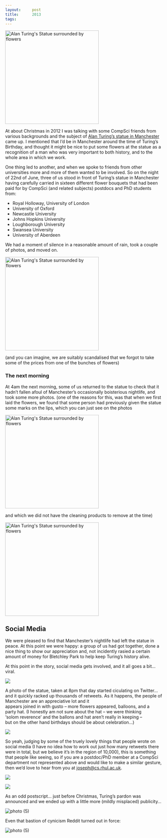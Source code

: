 ```yaml
---
layout:     post
title:      2013
tags:       
---
```


<img src="{{site.baseurl}}/assets/images/2013/one.jpg" alt="Alan Turing's Statue surrounded by flowers" width=300px />

At about Christmas in 2012 I was talking with some CompSci friends from various backgrounds and the subject of [Alan Turing’s statue in Manchester](http://en.wikipedia.org/wiki/Alan_Turing_Memorial) came up. I mentioned that I’d be in Manchester around the time of Turing’s Birthday, and thought it might be nice to put some flowers at the statue as a recognition of a man who was very important to both history, and to the whole area in which we work.

One thing led to another, and when we spoke to friends from other universities more and more of them wanted to be involved. So on the night of 22nd of June, three of us stood in front of Turing’s statue in Manchester having carefully carried in sixteen different flower bouquets that had been paid for by CompSci (and related subjects) postdocs and PhD students from:

*   Royal Holloway, University of London
*   University of Oxford
*   Newcastle University
*   Johns Hopkins University
*   Loughborough University
*   Swansea University
*   University of Aberdeen

We had a moment of silence in a reasonable amount of rain, took a couple of photos, and moved on.

<img src="{{site.baseurl}}/assets/images/2013/two.jpg" alt="Alan Turing's Statue surrounded by flowers" width=300px />


(and you can imagine, we are suitably scandalised that we forgot to take some of the prices from one of the bunches of flowers)

### The next morning

At 4am the next morning, some of us returned to the statue to check that it hadn’t fallen afoul of Manchester’s occasionally boisterious nightlife, and took some more photos. (one of the reasons for this, was that when we first laid the flowers, we found that some person had previously given the statue some marks on the lips, which you can just see on the photos 

<img src="{{site.baseurl}}/assets/images/2013/four.jpg" alt="Alan Turing's Statue surrounded by flowers" width=300px />

and which we did not have the cleaning products to remove at the time)  


<img src="{{site.baseurl}}/assets/images/2013/three.jpg" alt="Alan Turing's Statue surrounded by flowers" width=300px />

## Social Media

We were pleased to find that Manchester’s nightlife had left the statue in peace. At this point we were happy: a group of us had got together, done a nice thing to show our appreciation and, not incidently rasied a certain amount of money for Bletchley Park to help keep Turing’s history alive.

At this point in the story, social media gets involved, and it all goes a bit… viral.

![](/assets/images/twit1.jpg)

A photo of the statue, taken at 8pm that day started ciculating on Twitter… and it quickly racked up thousands of retweets. As it happens, the people of Manchester are an appreciative lot and it  
appears joined in with gusto – more flowers appeared, balloons, and a  
party hat. (I honestly am not sure about the hat – we were thinking  
‘solom reverence’ and the ballons and hat aren’t really in keeping –  
but on the other hand birthdays should be about celebration…)

![](/assets/images/face1.jpg)

So yeah, judging by some of the truely lovely things that people wrote on social media (I have no idea how to work out just how many retweets there were in total, but we believe it’s in the region of 10,000), this is something that people like seeing, so if you are a postdoc/PhD member at a CompSci department not represented above and would like to make a similar gesture, then we’d love to hear from you at joseph@cs.rhul.ac.uk.

![](/assets/images/twit2.jpg)

![](/assets/images/twit3.jpg)

As an odd postscript… just before Christmas, Turing’s pardon was announced and we ended up with a little more (mildly misplaced) publicity…

![photo (5)](/assets/images/2013b.jpg)

Even that bastion of cynicism Reddit turned out in force:

![photo (5)](/assets/images/2013a.jpg)


